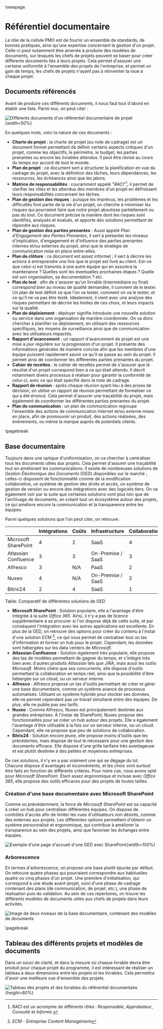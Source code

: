 ﻿
\newpage  

#   Référentiel documentaire

Le rôle de la cellule PMO est de fournir un ensemble de standards, de bonnes pratiques, ainsi qu'une expertise concernant la gestion d'un projet. Celle-ci peut notamment être amenée à produire des modèles de documents, sur lesquels les chefs de projets peuvent se baser pour créer différents documents liés à leurs projets. Cela permet d'assurer une certaine uniformité à l'ensemble des projets de l'entreprise, et permet un gain de temps, les chefs de projets n'ayant pas à réinventer la roue à chaque projet.

##  Documents référencés

Avant de produire ces différents documents, il nous faut tout d'abord en établir une liste. Parmi eux, on peut citer :

![Différents documents d'un référentiel documentaire de projet](ASSETS/IMAGES/2/il-documents-refdoc.png){width=50%}

En quelques mots, voici la nature de ces documents :

 -  **Charte de projet** : la charte de projet (ou note de cadrage) est un document formel permettant de définir certains aspects critiques d'un projet, comme les objectifs, le périmètre, le budget, les parties prenantes ou encore les livrables attendus. Il peut être révisé au cours du temps sur accord de tout le monde. 
 -  **Plan de projet** : ce document sert à structurer la planification en vue du cadrage du projet, avec la définition des tâches, leurs dépendances, les ressources, les échéances ainsi que les jalons. 
 -  **Matrice de responsabilités** : couramment appelé "*RACI*"[^3], il permet de clarifier les rôles et les attendus des membres d'un projet en définissant leurs responsabilités concernant les tâches. 
 -  **Plan de gestion des risques** : puisque les imprévus, les problèmes et les difficultés font partie de la vie d'un projet, on cherche à minimiser les risques qui pourraient faire que notre projet aboutisse partiellement ou pas du tout. Ce document précise la manière dont les risques sont identifiés, analysés et évalués, et apporte des solutions permettant de répondre aux risques.
 -  **Plan de gestion des parties prenantes** : Aussi appelé *Plan d'Engagement des Parties Prenantes*, il sert à présenter les niveaux d'implication, d'engagement et d'influence des parties prenantes internes et/ou externes du projet, ainsi que la stratégie de communication mise en place entre-elles. 
 -  **Plan de clôture** : ce document est assez informel ; il sert à décrire les actions à entreprendre une fois que le projet est livré au client. Est-ce que celui-ci est transmis à une autre équipe qui en assurera la maintenance ? Quelles sont les éventuelles prochaines étapes ? Quelle est son organisation, sa documentation ? etc. 
 -  **Plan de test** : afin de s'assurer qu'un livrable (intermédiaire ou final) correspond bien au niveau de qualité demandée, il convient de le tester. Un plan de test définit ce que l'on va tester, comment on va le tester, et ce qu'il ne va pas être testé. Idéalement, il vient avec une analyse des risques permettant de décrire les limites de ces choix, et leurs impacts sur la qualité.
 -  **Plan de déploiement** : déployer signifie introduire une nouvelle solution ou service dans une organisation de manière coordonnée. On va donc chercher à planifier ce déploiement, en utilisant des ressources spécifiques, les moyens de surveillance ainsi que de communication avec les utilisateurs impactés.
 -  **Rapport d'avancement** : un rapport d'avancement de projet est une mise à jour régulière sur la progression d'un projet. Il présente des informations générales de manière concise afin que les membres d'une équipe puissent rapidement savoir ce qu'il se passe au sein du projet. Il permet ainsi de coordonner les différentes parties prenantes du projet.
 -  **Cahier de recettes** : le cahier de recettes permet de s'assurer que le résultat d'un projet correspond bien à ce qui était attendu. Il décrit notamment divers processus à réaliser pour garantir la conformité de celui-ci, avec ce qui était spécifié dans la note de cadrage. 
 -  **Rapport de réunion** : après chaque réunion ayant lieu à des prises de décision, on utilise un rapport de réunion permettant de formaliser ce qui a été énoncé. Cela permet d'assurer une traçabilité du projet, mais également de coordonner les différentes parties prenantes du projet.
 -  **Plan de communication** : un plan de communication regroupe l'ensemble des actions de communication internet et/ou externe mises en place, afin de promouvoir un produit, des actions réalisées, des événements, ou même la marque auprès de potentiels clients.

[^3]: *RACI* est un acronyme de différents rôles : *Responsable*, *Approbateur*, *Consulté* et *Informé*.  

\pagebreak

##  Base documentaire

Toujours dans une optique d'uniformisation, on va chercher à centraliser tous les documents utiles aux projets. Cela permet d'assurer une traçabilité tout en améliorant les communications. Il existe de nombreuses solutions de *Gestion Électronique des Documents* (GED) disponibles sur le marché ; celles-ci disposent de fonctionnalité comme de la modification collaborative, un système de gestion des droits et accès, un système de gestion de version ou encore des intégrations avec des logiciels tiers. On va également voir par la suite que certaines solutions vont plus loin que de l'archivage de documents, en créant tout un écosystème autour des projets, ce qui améliore encore la communication et la transparence entre les équipes.  

Parmi quelques solutions que l'on peut citer, on retrouve :

|                      	| Intégrations 	| Coûts 	| Infrastructure    	| Collaboration 	|
|----------------------	|--------------	|-------	|-------------------	|---------------	|
| Microsoft SharePoint 	| 4            	| 2     	| SaaS              	| 4             	|
| Atlassian Confluence 	| 3            	| 3     	| On-Premise / SaaS 	| 3             	|
| Alfresco             	| 3            	| N/A     	| PaaS              	| 2             	|
| Nuxeo                	| 4            	| N/A     	| On-Premise / SaaS	| 2             	|
| Bitrix24             	| 2            	| 4     	| SaaS              	| 1             	|
Table: Comparatif de différentes solutions de GED

 -  **Microsoft SharePoint** : Solution populaire, elle a l'avantage d'être intégrée à la suite *Office 365*. Ainsi, il n'y a pas de licence supplémentaire à se procurer si l'on dispose déjà de cette suite, et par conséquent l'intégration avec les autres applications est excellente. En plus de la GED, on retrouve des options pour créer du contenu à l'instar d'une solution *ECM* [^5], ce qui nous permet de centraliser tout un tas d'information et former un hub pour le projet. Cependant, les données sont hébergées sur les data centers de *Microsoft*.
 -  **Atlassian Confluence** : Solution également très populaire, elle propose des tas de modèles permettant de gagner du temps, et s'intègre très bien avec d'autres produits *Atlassian* tels que *JIRA*, mais aussi les outils *Microsoft*. Moins chère que ses concurrents, elle dispose d'outils permettant la collaboration en temps réel, ainsi que la possibilité d'être hébergée sur un cloud, ou un serveur interne.
 -  **Alfresco** : Alfresco propose un tas d'outils permettant de créer et gérer une base documentaire, comme un système avancé de processus automatisés. Utilisant un système hybride pour stocker ses données, elle ne permet cependant pas un travail simultané entre des équipes. De plus, elle ne publie pas ses tarifs.
 -  **Nuxeo** : Comme Alfresco, Nuxeo est principalement destinée aux grandes entreprises. À l'instar de SharePoint, Nuxeo propose des fonctionnalités pour se créer un hub autour des projets. Elle a également l'avantage d'être utilisable à la fois sur un serveur interne, ou un cloud. Cependant, elle ne propose que peu de solutions de collaboration.
 -  **Bitrix24** : Solution encore jeune, elle propose moins d'outils que les précédentes, mais dispose de tout le nécessaire pour une gestion des documents efficace. Elle dispose d'une grille tarifaire très avantageuse et est plutôt destinée à des petites et moyennes entreprises.

De ces solutions, il n'y en a pas vraiment une qui se dégage du lot. Chacune dispose d'avantages et inconvénients, et les choix vont surtout être faits en fonction de différents critères. Pour notre cas, nous avons opté pour *Microsoft SharePoint*. Étant assez ergonomique et incluse avec *Office 365*, elle propose des outils efficaces pour des projets de toutes tailles.

### Création d'une base documentaire avec Microsoft SharePoint

Comme vu précédemment, la force de *Microsoft SharePoint* est sa capacité à créer un hub pour centraliser différentes équipes. On dispose de contrôles d'accès afin de limiter les vues d'utilisateurs non désirés, comme des externes aux projets. Les différentes options permettent d'obtenir un système personnalisé et ergonomique, qui contribue à améliorer la transparence au sein des projets, ainsi que favoriser les échanges entre équipes.

![Exemple d'une page d'accueil d'une GED avec SharePoint](ASSETS/IMAGES/2/1-Accueil_SharePoint.png){width=100%}

### Arborescence

En termes d'arborescence, on propose une base plutôt épurée par défaut. On retrouve quatre phases qui pourraient correspondre aux habituelles quatre ou cinq phases d'un projet. Une première d'initialisation, qui correspond à une étude avant-projet, suivi d'une phase de cadrage contenant des plans (de communication, de projet, etc.), une phase de réalisation puis de validation. 
Au sein de ces répertoires, on trouve les différents modèles de documents utiles aux chefs de projets dans leurs activités.

![Image de deux niveaux de la base documentaire, contenant des modèles de documents](ASSETS/IMAGES/2/2-3_Arborescence.png)

\pagebreak  

##  Tableau des différents projets et modèles de documents

Dans un souci de clarté, et dans la mesure où chaque livrable devra être produit pour chaque projet du programme, il est intéressant de réaliser un tableau à deux dimensions entre les projets et les livrables. Cela permettra d'avoir une meilleure vue d'ensemble des projets.

![Tableau des projets et des livrables du référentiel documentaire](ASSETS/IMAGES/2/4-tableau_listing.png){height=80%}

[^5]: *ECM* - *Entreprise Content Management*